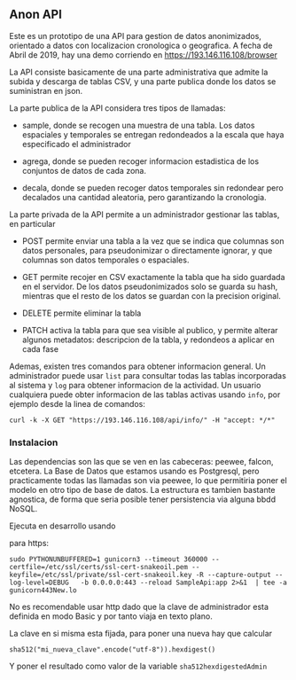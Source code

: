 ## Anon API

Este es un prototipo de una API para gestion de datos anonimizados, orientado a datos con
localizacion cronologica o geografica. A fecha de Abril de 2019, hay una demo corriendo en https://193.146.116.108/browser 

La API consiste basicamente de una parte administrativa que admite la subida y descarga de tablas CSV, y una parte publica
donde los datos se suministran en json.

La parte publica de la API considera tres tipos de llamadas:

- sample, donde se recogen una muestra de una tabla. Los datos espaciales y temporales se entregan redondeados a la escala
que haya especificado el administrador

- agrega, donde se pueden recoger informacion estadistica de los conjuntos de datos de cada zona.

- decala, donde se pueden recoger datos temporales sin redondear pero decalados una cantidad aleatoria, pero
garantizando la cronologia.

La parte privada de la API permite a un administrador gestionar las tablas, en particular

- POST permite enviar una tabla a la vez que se indica que columnas son datos personales, para pseudonimizar o directamente 
ignorar, y que columnas son datos temporales o espaciales. 

- GET permite recojer en CSV exactamente la tabla que ha sido guardada en el servidor. De los datos pseudonimizados solo se guarda
su hash, mientras que el resto de los datos se guardan con la precision original.

- DELETE permite eliminar la tabla

- PATCH activa la tabla para que sea visible al publico, y permite alterar algunos metadatos: descripcion de la tabla, y redondeos a aplicar en cada fase

Ademas, existen tres comandos para obtener informacion general. Un administrador puede usar `list` para consultar todas las tablas incorporadas al sistema y `log` para obtener informacion de la actividad. 
Un usuario cualquiera puede obter informacion de las tablas activas usando `info`, por ejemplo desde la linea de comandos:

```
curl -k -X GET "https://193.146.116.108/api/info/" -H "accept: */*"
```

### Instalacion

Las dependencias son las que se ven en las cabeceras: peewee, falcon, etcetera. La Base de Datos que estamos usando es Postgresql,
pero practicamente todas las llamadas son via peewee, lo que permitiria poner el modelo en otro tipo de base de datos. La estructura
es tambien bastante agnostica, de forma que seria posible tener persistencia via alguna bbdd NoSQL.

Ejecuta en desarrollo usando

para https:
```
sudo PYTHONUNBUFFERED=1 gunicorn3 --timeout 360000 --certfile=/etc/ssl/certs/ssl-cert-snakeoil.pem --keyfile=/etc/ssl/private/ssl-cert-snakeoil.key -R --capture-output --log-level=DEBUG   -b 0.0.0.0:443 --reload SampleApi:app 2>&1  | tee -a gunicorn443New.lo
```

No es recomendable usar http dado que la clave de administrador esta definida en modo Basic y por tanto viaja en texto plano.

La clave en si misma esta fijada, para poner una nueva hay que calcular
```
sha512("mi_nueva_clave".encode("utf-8")).hexdigest()
```
Y poner el resultado como valor de la variable `sha512hexdigestedAdmin`


